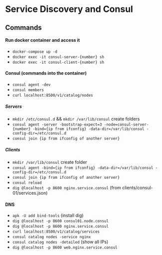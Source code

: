 # Service Discovery and Consul

## Commands

#### Run docker container and access it

- `docker-compose up -d`
- `docker exec -it consul-server-{number} sh`
- `docker exec -it consul-client-{number} sh`

#### Consul (commands into the container)

- `consul agent -dev`
- `consul members`
- `curl localhost:8500/v1/catalog/nodes`

##### Servers

- `mkdir /etc/consul.d` && `mkdir /var/lib/consul` create folders
- `consul agent -server -bootstrap-expect=3 -node=consul-server-{number} -bind={ip from ifconfig} -data-dir=/var/lib/consul -config-dir=/etc/consul.d`
- `consul join {ip from ifconfig of another server}`

##### Clients

- `mkdir /var/lib/consul` create folder
- `consul agent -bind={ip from ifconfig} -data-dir=/var/lib/consul -config-dir=/etc/consul.d`
- `consul join {ip from ifconfig of another server}`
- `consul reload`
- `dig @localhost -p 8600 nginx.service.consul` (from clients/consul-01/services.json)

#### DNS

- `apk -U add bind-tools` (install dig)
- `dig @localhost -p 8600 consul01.node.consul`
- `dig @localhost -p 8600 nginx.service.consul`
- `curl localhost:8500/v1/catalog/services`
- `consul catalog nodes -service nginx`
- `consul catalog nodes -detailed` (show all IPs)
- `dig @localhost -p 8600 web.nginx.service.consul`
